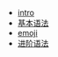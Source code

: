 - [intro](blog/markdown/README.md)
- [基本语法](blog/markdown/basic.md)
- [emoji](blog/markdown/emoji.md)
- [进阶语法](blog/markdown/advance.md)
